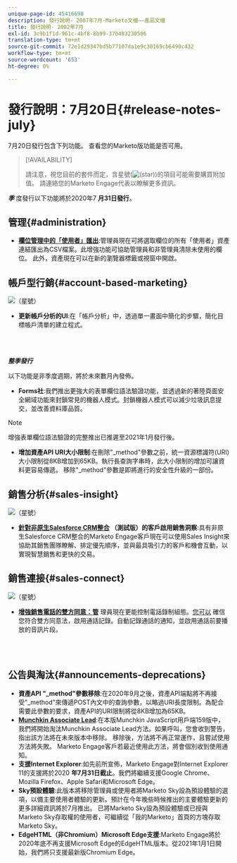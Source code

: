 ```yaml
---
unique-page-id: 45416698
description: 發行說明- 2007年7月-Marketo文檔——產品文檔
title: 發行說明- 2002年7月
exl-id: 3c9b1f1d-961c-4bf8-8b99-37b483230506
translation-type: tm+mt
source-git-commit: 72e1d29347bd5b77107da1e9c30169cb6490c432
workflow-type: tm+mt
source-wordcount: '653'
ht-degree: 0%

---
```


# 發行說明：7月20日{#release-notes-july}

7月20日發行包含下列功能。 查看您的Marketo版功能是否可用。

>[!AVAILABILITY]
>
>請注意，視您目前的套件而定，含星號(![(star)](assets/star-yellow.svg))的項目可能需要購買附加值。 請連絡您的Marketo Engage代表以瞭解更多資訊。

**_季_** 度發行以下功能將於2020年7 **月31日發行**。

## 管理{#administration}

* **[欄位管理中的「使用者」匯出](/help/marketo/product-docs/administration/field-management/export-used-by-data-for-a-field.md)**:管理員現在可將選取欄位的所有「使用者」資產連結匯出為CSV檔案。此增強功能可協助管理員和非管理員清除未使用的欄位。 此外，資產現在可以在新的瀏覽器標籤或視窗中開啟。

## 帳戶型行銷{#account-based-marketing}

![（星號）](assets/star-yellow.svg)

* **更新帳戶分析的UI**:在「帳戶分析」中，透過單一畫面中簡化的步驟，簡化目標帳戶清單的建立程式。

<br> 

**_整季發行_**

以下功能是非季度週期，將於未來數月內發佈。

* **Forms社**:我們推出更強大的表單欄位語法驗證功能，並透過新的著陸頁面安全網域功能來封鎖常見的機器人模式。封鎖機器人模式可以減少垃圾訊息提交，並改善資料庫品質。

>[!NOTE]
>
>增強表單欄位語法驗證的完整推出已推遲至2021年1月發行後。

* **增加資產API URI大小限制**:在刪除&quot;_method&quot;參數之前，統一資源標識符(URI)大小限制從8KB增加到65KB。執行長查詢字串時，此大小限制的增加可讓資料更容易傳遞。 移除&quot;_method&quot;參數是即將進行的安全性升級的一部份。

## 銷售分析{#sales-insight}

![（星號）](assets/star-yellow.svg)

* **[針對非原生Salesforce CRM整合](/help/marketo/product-docs/marketo-sales-insight/sales-insight-for-non-native-salesforce-integrations.md) （測試版）的客戶啟用銷售洞察**:具有非原生Salesforce CRM整合的Marketo Engage客戶現在可以使用Sales Insight來協助其銷售團隊瞭解、排定優先順序，並與最具吸引力的客戶和機會互動，以實現智慧銷售和更快的交易。

## 銷售連接{#sales-connect}

![（星號）](assets/star-yellow.svg)

* **[增強銷售電話的雙方同意：管](/help/marketo/product-docs/marketo-sales-connect/phone/two-party-consent-settings.md)** 理員現在更能控制電話錄制組態。[您可以](/help/marketo/product-docs/marketo-sales-connect/phone/enable-call-recording.md) 確信您符合雙方同意法，啟用通話記錄。自動記錄通話的通知，並啟用通話前要播放的音訊片段。

<br> 

## 公告與淘汰{#announcements-deprecations}

* **資產API &quot;_method&quot;參數移除**:在2020年9月之後，資產API端點將不再接受&quot;_method&quot;來傳遞POST內文中的查詢參數，以略過URI長度限制。為配合需要此參數的要求，資產API的URI限制將從8KB增加為65KB。
* **[Munchkin Associate Lead](https://developers.marketo.com/blog/deprecation-of-munchkin-associate-lead-method/)**:在本版Munchkin JavaScript用戶端159版中，我們將開始淘汰Munchkin Associate Lead方法。如果呼叫，您會收到警告，指出該方法將在未來版本中移除。 移除後，方法將不再正常運作，且嘗試使用方法將失敗。 Marketo Engage客戶若最近使用此方法，將會個別收到使用通知。
* **支援Internet Explorer**:如先前所宣佈，Marketo Engage對Internet Explorer 11的支援將於2020 **年7月31日截止**。我們將繼續支援Google Chrome、Mozilla Firefox、Apple Safari和Microsoft Edge。
* **Sky預設體驗**:此版本將移除管理員或使用者將Marketo Sky設為預設體驗的選項，以備主要使用者體驗的更新。預計在今年晚些時候推出的主要體驗更新的更多詳細資訊將於7月推出。 已將Marketo Sky設為預設體驗或已授與Marketo Sky存取權的使用者，可繼續從「我的Marketo」首頁的方塊存取Marketo Sky。
* **EdgeHTML（非Chromium）Microsoft Edge支援**:Marketo Engage將於2020年底不再支援Microsoft Edge的EdgeHTML版本。從2021年1月1日開始，我們將只支援最新版Chromium Edge。

